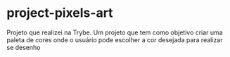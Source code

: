 # project-pixels-art
Projeto que realizei na Trybe. Um projeto que tem como objetivo criar uma paleta de cores onde o usuário pode escolher a cor desejada para realizar se desenho
